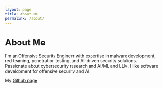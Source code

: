 ```yaml
---
layout: page
title: About Me
permalink: /about/
---
```

# About Me
I'm an Offensive Security Engineer with expertise in malware development, red teaming, penetration testing, and AI-driven security solutions. Passionate about cybersecurity research and AI/ML and LLM. I like software development for offensive security and AI.

My [Github page](https://github.com/JimKw1kX)

